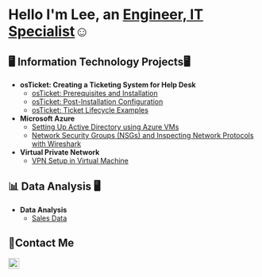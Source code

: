 
<h1>Hello I'm Lee, an <a href="https://www.linkedin.com/in/leelor/">Engineer, IT Specialist</a>☺</h1>

<h2>🖥️ Information Technology Projects🖥</h2>

- <b> osTicket: Creating a Ticketing System for Help Desk </b>
  - [osTicket: Prerequisites and Installation](https://github.com/leelor121/osticket-prereqs)
  - [osTicket: Post-Installation Configuration](https://github.com/leelor121/post-install-config)
  - [osTicket: Ticket Lifecycle Examples](https://github.com/leelor121/ticket-lifecycle)
- <b>Microsoft Azure</b>
  - [Setting Up Active Directory using Azure VMs](https://github.com/leelor121/configure-ad)
  - [Network Security Groups (NSGs) and Inspecting Network Protocols with Wireshark](https://github.com/leelor121/azure-network-protocols)
- <b>Virtual Private Network</b>
  - [VPN Setup in Virtual Machine ](https://github.com/leelor121/Setting-UP-A-VPN)
 
 <h2>📊 Data Analysis 🖥</h2>
 
- <b>Data Analysis </b>
  - [Sales Data](https://github.com/leelor121/Amazon-Sales-Data-Analysis)

<h2>📩Contact Me</h2>

[<img align="left" alt="Lee | LinkedIn" width="22px" src="https://cdn.jsdelivr.net/npm/simple-icons@v3/icons/linkedin.svg" />][linkedin]

[linkedin]:https://www.linkedin.com/in/leelor/
